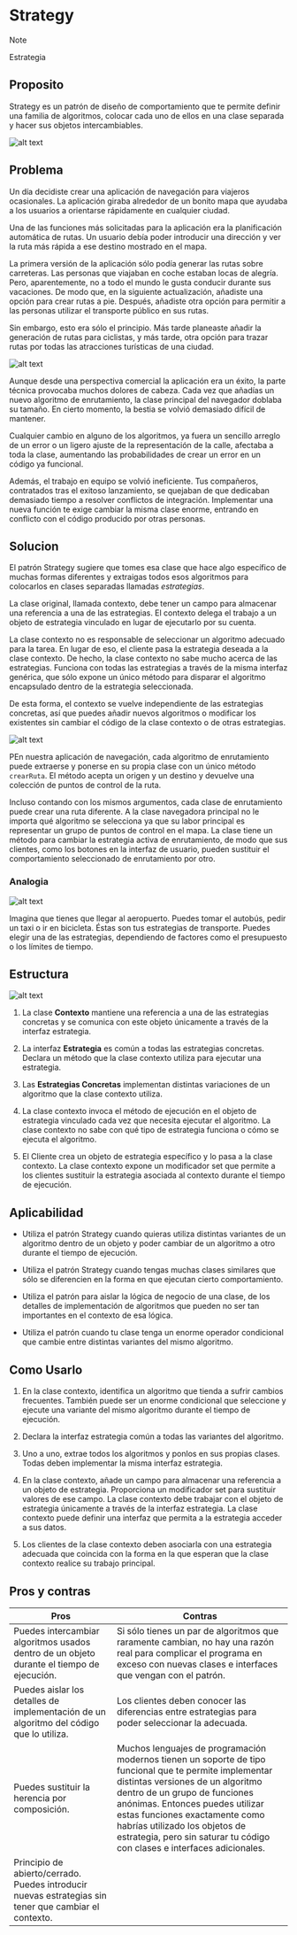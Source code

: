 # Strategy


> [!NOTE]
> Estrategia


## Proposito

Strategy es un patrón de diseño de comportamiento que te permite definir una familia de algoritmos, colocar cada uno de ellos en una clase separada y hacer sus objetos intercambiables.

![alt text](image.png)


## Problema

Un día decidiste crear una aplicación de navegación para viajeros ocasionales. La aplicación giraba alrededor de un bonito mapa que ayudaba a los usuarios a orientarse rápidamente en cualquier ciudad.

Una de las funciones más solicitadas para la aplicación era la planificación automática de rutas. Un usuario debía poder introducir una dirección y ver la ruta más rápida a ese destino mostrado en el mapa.

La primera versión de la aplicación sólo podía generar las rutas sobre carreteras. Las personas que viajaban en coche estaban locas de alegría. Pero, aparentemente, no a todo el mundo le gusta conducir durante sus vacaciones. De modo que, en la siguiente actualización, añadiste una opción para crear rutas a pie. Después, añadiste otra opción para permitir a las personas utilizar el transporte público en sus rutas.

Sin embargo, esto era sólo el principio. Más tarde planeaste añadir la generación de rutas para ciclistas, y más tarde, otra opción para trazar rutas por todas las atracciones turísticas de una ciudad.

![alt text](image-1.png)

Aunque desde una perspectiva comercial la aplicación era un éxito, la parte técnica provocaba muchos dolores de cabeza. Cada vez que añadías un nuevo algoritmo de enrutamiento, la clase principal del navegador doblaba su tamaño. En cierto momento, la bestia se volvió demasiado difícil de mantener.

Cualquier cambio en alguno de los algoritmos, ya fuera un sencillo arreglo de un error o un ligero ajuste de la representación de la calle, afectaba a toda la clase, aumentando las probabilidades de crear un error en un código ya funcional.

Además, el trabajo en equipo se volvió ineficiente. Tus compañeros, contratados tras el exitoso lanzamiento, se quejaban de que dedicaban demasiado tiempo a resolver conflictos de integración. Implementar una nueva función te exige cambiar la misma clase enorme, entrando en conflicto con el código producido por otras personas.


## Solucion

El patrón Strategy sugiere que tomes esa clase que hace algo específico de muchas formas diferentes y extraigas todos esos algoritmos para colocarlos en clases separadas llamadas *estrategias*.

La clase original, llamada contexto, debe tener un campo para almacenar una referencia a una de las estrategias. El contexto delega el trabajo a un objeto de estrategia vinculado en lugar de ejecutarlo por su cuenta.

La clase contexto no es responsable de seleccionar un algoritmo adecuado para la tarea. En lugar de eso, el cliente pasa la estrategia deseada a la clase contexto. De hecho, la clase contexto no sabe mucho acerca de las estrategias. Funciona con todas las estrategias a través de la misma interfaz genérica, que sólo expone un único método para disparar el algoritmo encapsulado dentro de la estrategia seleccionada.

De esta forma, el contexto se vuelve independiente de las estrategias concretas, así que puedes añadir nuevos algoritmos o modificar los existentes sin cambiar el código de la clase contexto o de otras estrategias.

![alt text](image-2.png)

PEn nuestra aplicación de navegación, cada algoritmo de enrutamiento puede extraerse y ponerse en su propia clase con un único método ``crearRuta``. El método acepta un origen y un destino y devuelve una colección de puntos de control de la ruta.

Incluso contando con los mismos argumentos, cada clase de enrutamiento puede crear una ruta diferente. A la clase navegadora principal no le importa qué algoritmo se selecciona ya que su labor principal es representar un grupo de puntos de control en el mapa. La clase tiene un método para cambiar la estrategia activa de enrutamiento, de modo que sus clientes, como los botones en la interfaz de usuario, pueden sustituir el comportamiento seleccionado de enrutamiento por otro.


### Analogia

![alt text](image-4.png)

Imagina que tienes que llegar al aeropuerto. Puedes tomar el autobús, pedir un taxi o ir en bicicleta. Éstas son tus estrategias de transporte. Puedes elegir una de las estrategias, dependiendo de factores como el presupuesto o los límites de tiempo.


## Estructura

![alt text](image-3.png)

1. La clase **Contexto** mantiene una referencia a una de las estrategias concretas y se comunica con este objeto únicamente a través de la interfaz estrategia.

2. La interfaz **Estrategia** es común a todas las estrategias concretas. Declara un método que la clase contexto utiliza para ejecutar una estrategia.

3. Las **Estrategias Concretas** implementan distintas variaciones de un algoritmo que la clase contexto utiliza.

4. La clase contexto invoca el método de ejecución en el objeto de estrategia vinculado cada vez que necesita ejecutar el algoritmo. La clase contexto no sabe con qué tipo de estrategia funciona o cómo se ejecuta el algoritmo.

5. El Cliente crea un objeto de estrategia específico y lo pasa a la clase contexto. La clase contexto expone un modificador set que permite a los clientes sustituir la estrategia asociada al contexto durante el tiempo de ejecución.


## Aplicabilidad

- Utiliza el patrón Strategy cuando quieras utiliza distintas variantes de un algoritmo dentro de un objeto y poder cambiar de un algoritmo a otro durante el tiempo de ejecución.

- Utiliza el patrón Strategy cuando tengas muchas clases similares que sólo se diferencien en la forma en que ejecutan cierto comportamiento.

- Utiliza el patrón para aislar la lógica de negocio de una clase, de los detalles de implementación de algoritmos que pueden no ser tan importantes en el contexto de esa lógica.

- Utiliza el patrón cuando tu clase tenga un enorme operador condicional que cambie entre distintas variantes del mismo algoritmo.


## Como Usarlo

1. En la clase contexto, identifica un algoritmo que tienda a sufrir cambios frecuentes. También puede ser un enorme condicional que seleccione y ejecute una variante del mismo algoritmo durante el tiempo de ejecución.

2. Declara la interfaz estrategia común a todas las variantes del algoritmo.

3. Uno a uno, extrae todos los algoritmos y ponlos en sus propias clases. Todas deben implementar la misma interfaz estrategia.

4. En la clase contexto, añade un campo para almacenar una referencia a un objeto de estrategia. Proporciona un modificador set para sustituir valores de ese campo. La clase contexto debe trabajar con el objeto de estrategia únicamente a través de la interfaz estrategia. La clase contexto puede definir una interfaz que permita a la estrategia acceder a sus datos.

5. Los clientes de la clase contexto deben asociarla con una estrategia adecuada que coincida con la forma en la que esperan que la clase contexto realice su trabajo principal.


## Pros y contras

Pros  | Contras
------------- | -------------
Puedes intercambiar algoritmos usados dentro de un objeto durante el tiempo de ejecución.  |  Si sólo tienes un par de algoritmos que raramente cambian, no hay una razón real para complicar el programa en exceso con nuevas clases e interfaces que vengan con el patrón.
Puedes aislar los detalles de implementación de un algoritmo del código que lo utiliza.  |  Los clientes deben conocer las diferencias entre estrategias para poder seleccionar la adecuada.
Puedes sustituir la herencia por composición.  |  Muchos lenguajes de programación modernos tienen un soporte de tipo funcional que te permite implementar distintas versiones de un algoritmo dentro de un grupo de funciones anónimas. Entonces puedes utilizar estas funciones exactamente como habrías utilizado los objetos de estrategia, pero sin saturar tu código con clases e interfaces adicionales.
Principio de abierto/cerrado. Puedes introducir nuevas estrategias sin tener que cambiar el contexto.  |  
